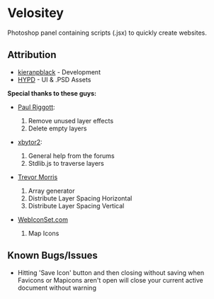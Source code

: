 Velositey
=========

Photoshop panel containing scripts (.jsx) to quickly create websites.


Attribution
----------
* [kieranpblack](http://www.behance.net/kieranpblack) - Development
* [HYPD](http://danross.com.au/) - UI & .PSD Assets

**Special thanks to these guys:**
* [Paul Riggott](http://www.ps-bridge-scripts.talktalk.net/):
	1. Remove unused layer effects
	2. Delete empty layers

* [xbytor2](http://www.ps-scripts.com):
	1. General help from the forums
	2. Stdlib.js to traverse layers

* [Trevor Morris](http://www.morris-photographics.com)
	1. Array generator
	2. Distribute Layer Spacing Horizontal
	3. Distribute Layer Spacing Vertical

* [WebIconSet.com](http://www.webiconset.com)
	1. Map Icons

Known Bugs/Issues
----------
* Hitting 'Save Icon' button and then closing without saving when Favicons or Mapicons aren't open will close your current active document without warning 
